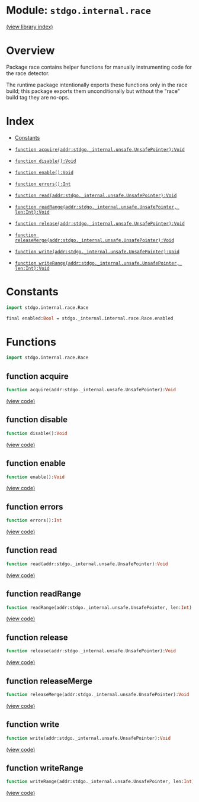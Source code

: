 # Module: `stdgo.internal.race`

[(view library index)](../../stdgo.md)


# Overview



Package race contains helper functions for manually instrumenting code for the race detector.  


The runtime package intentionally exports these functions only in the race build;
this package exports them unconditionally but without the "race" build tag they are no\-ops.  

# Index


- [Constants](<#constants>)

- [`function acquire(addr:stdgo._internal.unsafe.UnsafePointer):Void`](<#function-acquire>)

- [`function disable():Void`](<#function-disable>)

- [`function enable():Void`](<#function-enable>)

- [`function errors():Int`](<#function-errors>)

- [`function read(addr:stdgo._internal.unsafe.UnsafePointer):Void`](<#function-read>)

- [`function readRange(addr:stdgo._internal.unsafe.UnsafePointer, len:Int):Void`](<#function-readrange>)

- [`function release(addr:stdgo._internal.unsafe.UnsafePointer):Void`](<#function-release>)

- [`function releaseMerge(addr:stdgo._internal.unsafe.UnsafePointer):Void`](<#function-releasemerge>)

- [`function write(addr:stdgo._internal.unsafe.UnsafePointer):Void`](<#function-write>)

- [`function writeRange(addr:stdgo._internal.unsafe.UnsafePointer, len:Int):Void`](<#function-writerange>)

# Constants


```haxe
import stdgo.internal.race.Race
```


```haxe
final enabled:Bool = stdgo._internal.internal.race.Race.enabled
```


# Functions


```haxe
import stdgo.internal.race.Race
```


## function acquire


```haxe
function acquire(addr:stdgo._internal.unsafe.UnsafePointer):Void
```


[\(view code\)](<./Race.hx#L12>)


## function disable


```haxe
function disable():Void
```


[\(view code\)](<./Race.hx#L15>)


## function enable


```haxe
function enable():Void
```


[\(view code\)](<./Race.hx#L16>)


## function errors


```haxe
function errors():Int
```


[\(view code\)](<./Race.hx#L21>)


## function read


```haxe
function read(addr:stdgo._internal.unsafe.UnsafePointer):Void
```


[\(view code\)](<./Race.hx#L17>)


## function readRange


```haxe
function readRange(addr:stdgo._internal.unsafe.UnsafePointer, len:Int):Void
```


[\(view code\)](<./Race.hx#L19>)


## function release


```haxe
function release(addr:stdgo._internal.unsafe.UnsafePointer):Void
```


[\(view code\)](<./Race.hx#L13>)


## function releaseMerge


```haxe
function releaseMerge(addr:stdgo._internal.unsafe.UnsafePointer):Void
```


[\(view code\)](<./Race.hx#L14>)


## function write


```haxe
function write(addr:stdgo._internal.unsafe.UnsafePointer):Void
```


[\(view code\)](<./Race.hx#L18>)


## function writeRange


```haxe
function writeRange(addr:stdgo._internal.unsafe.UnsafePointer, len:Int):Void
```


[\(view code\)](<./Race.hx#L20>)


